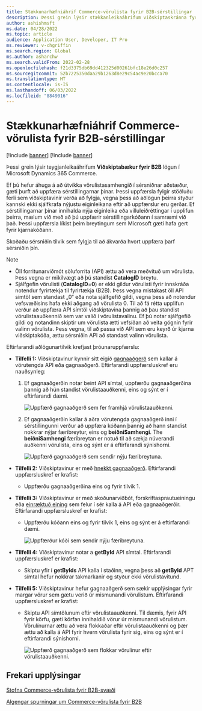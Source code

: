 ```yaml
---
title: Stækkunarhæfniáhrif Commerce-vörulista fyrir B2B-sérstillingar
description: Þessi grein lýsir stækkanleikaáhrifum viðskiptaskránna fyrir B2B eiginleika í Microsoft Dynamics 365 Commerce.
author: ashishmsft
ms.date: 04/28/2022
ms.topic: article
audience: Application User, Developer, IT Pro
ms.reviewer: v-chgriffin
ms.search.region: Global
ms.author: asharchw
ms.search.validFrom: 2022-02-28
ms.openlocfilehash: f21d3375db69dd412325d00261bfc18e26d0c257
ms.sourcegitcommit: 52b7225350daa29b1263d8e29c54ac9e20bcca70
ms.translationtype: HT
ms.contentlocale: is-IS
ms.lasthandoff: 06/03/2022
ms.locfileid: "8849016"
---
```

# <a name="extensibility-impact-of-commerce-catalogs-for-b2b-customizations"></a>Stækkunarhæfniáhrif Commerce-vörulista fyrir B2B-sérstillingar

[!include [banner](includes/banner.md)]
[!include [banner](includes/preview-banner.md)]

Þessi grein lýsir teygjanleikaáhrifum **Viðskiptabækur fyrir B2B** lögun í Microsoft Dynamics 365 Commerce.

Ef þú hefur áhuga á að útvíkka vörulistasamhengið í sérsniðnar aðstæður, gæti þurft að uppfæra sérstillingarnar þínar. Þessi uppfærsla fylgir stöðluðu ferli sem viðskiptavinir verða að fylgja, vegna þess að aðlögun þeirra styður kannski ekki sjálfkrafa nýjustu eiginleikana eftir að uppfærslur eru gerðar. Ef sérstillingarnar þínar innihalda nýja eiginleika eða villuleiðréttingar í upplifun þeirra, mælum við með að þú uppfærir sérstillingarkóðann í samræmi við það. Þessi uppfærsla líkist þeim breytingum sem Microsoft gæti hafa gert fyrir kjarnakóðann.

Skoðaðu sérsniðin tilvik sem fylgja til að ákvarða hvort uppfæra þarf sérsniðin þín.

> [!NOTE]
> - Öll forritunarviðmót söluforrita (API) ættu að vera meðvituð um vörulista. Þess vegna er mikilvægt að þú standist **CatalogID** breytu.
> - Sjálfgefin vörulisti (**CatalogID**=**0**) er ekki gildur vörulisti fyrir innskráða notendur fyrirtækja til fyrirtækja (B2B). Þess vegna mistakast öll API símtöl sem standast „0“ eða nota sjálfgefið gildi, vegna þess að notendur vefsvæðisins hafa ekki aðgang að vörulista 0. Til að fá rétta upplifun verður að uppfæra API símtöl viðskiptavina þannig að þau standist vörulistaauðkennið sem var valið í vörulistavalinu. Ef þú notar sjálfgefið gildi og notandinn skiptir um vörulista ætti vefsíðan að veita gögnin fyrir valinn vörulista. Þess vegna, til að passa við API sem eru keyrð úr kjarna viðskiptakóða, ættu sérsniðin API að standast valinn vörulista.

Eftirfarandi aðlögunartilvik krefjast þróunaruppfærslu:

- **Tilfelli 1:** Viðskiptavinur kynnir sitt eigið [gagnaaðgerð](e-commerce-extensibility/data-actions.md) sem kallar á vörutengda API eða gagnaaðgerð. Eftirfarandi uppfærsluskref eru nauðsynleg:

    1. Ef gagnaaðgerðin notar beint API símtal, uppfærðu gagnaaðgerðina þannig að hún standist vörulistaauðkenni, eins og sýnt er í eftirfarandi dæmi.

        ![Uppfærð gagnaaðgerð sem fer framhjá vörulistaauðkenni.](./media/customization1_a.png)

    1. Ef gagnaaðgerðin kallar á aðra vörutengda gagnaaðgerð inni í sérstillingunni verður að uppfæra kóðann þannig að hann standist nokkrar nýjar færibreytur, eins og **beiðniSamhengi**. The **beiðniSamhengi** færibreytan er notuð til að sækja núverandi auðkenni vörulista, eins og sýnt er á eftirfarandi sýnishorni.

        ![Uppfærð gagnaaðgerð sem sendir nýju færibreytuna.](./media/customization1_b.png)

- **Tilfelli 2:** Viðskiptavinur er með [hnekkt gagnaaðgerð](e-commerce-extensibility/data-action-overrides.md). Eftirfarandi uppfærsluskref er krafist:

    - Uppfærðu gagnaaðgerðina eins og fyrir tilvik 1.

- **Tilfelli 3:** Viðskiptavinur er með skoðunarviðbót, forskriftasprautueiningu eða [einræktuð eining](e-commerce-extensibility/modules-overview.md#clone-a-module-library-module) sem felur í sér kalla á API eða gagnaaðgerðir. Eftirfarandi uppfærsluskref er krafist:

    - Uppfærðu kóðann eins og fyrir tilvik 1, eins og sýnt er á eftirfarandi dæmi.

       ![Uppfærður kóði sem sendir nýju færibreytuna.](./media/customization3.png)

- **Tilfelli 4:** Viðskiptavinur notar a **getById** API símtal. Eftirfarandi uppfærsluskref er krafist:

    - Skiptu yfir í **getByIds** API kalla í staðinn, vegna þess að **getById** APT símtal hefur nokkrar takmarkanir og styður ekki vörulistavitund.

- **Tilfelli 5:** Viðskiptavinur hefur gagnaaðgerð sem sækir upplýsingar fyrir margar vörur sem gætu verið úr mismunandi vörulistum. Eftirfarandi uppfærsluskref er krafist:

    - Skiptu API símtölunum eftir vörulistaauðkenni. Til dæmis, fyrir API fyrir körfu, gæti körfan innihaldið vörur úr mismunandi vörulistum. Vörulínurnar ættu að vera flokkaðar eftir vörulistaauðkenni og þær ættu að kalla á API fyrir hvern vörulista fyrir sig, eins og sýnt er í eftirfarandi sýnishorni.

        ![Uppfærð gagnaaðgerð sem flokkar vörulínur eftir vörulistaauðkenni.](./media/customization5.png)

## <a name="additional-resources"></a>Frekari upplýsingar

[Stofna Commerce-vörulista fyrir B2B-svæði](catalogs-b2b-sites.md)

[Algengar spurningar um Commerce-vörulista fyrir B2B](catalogs-b2b-sites-FAQ.md)
